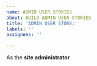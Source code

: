 ```yaml
---
name: ADMIN USER STORIES
about: BUILD ADMIN USER STORIES
title: 'ADMIN USER STORY:'
labels: ''
assignees: ''

---
```


As the **site administrator**
